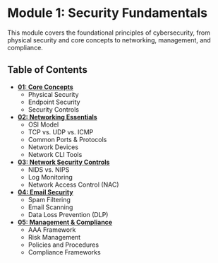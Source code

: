 # Module 1: Security Fundamentals

This module covers the foundational principles of cybersecurity, from physical security and core concepts to networking, management, and compliance.

## Table of Contents

-   [**01: Core Concepts**](./01-core-concepts.md)
    -   Physical Security
    -   Endpoint Security
    -   Security Controls
-   [**02: Networking Essentials**](./02-networking-essentials.md)
    -   OSI Model
    -   TCP vs. UDP vs. ICMP
    -   Common Ports & Protocols
    -   Network Devices
    -   Network CLI Tools
-   [**03: Network Security Controls**](./03-network-security-controls.md)
    -   NIDS vs. NIPS
    -   Log Monitoring
    -   Network Access Control (NAC)
-   [**04: Email Security**](./04-email-security.md)
    -   Spam Filtering
    -   Email Scanning
    -   Data Loss Prevention (DLP)
-   [**05: Management & Compliance**](./05-management-and-compliance.md)
    -   AAA Framework
    -   Risk Management
    -   Policies and Procedures
    -   Compliance Frameworks